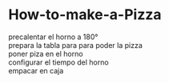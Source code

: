 # How-to-make-a-Pizza

precalentar el horno a 180°   
prepara la tabla para para poder la pizza  
poner piza en el horno  
configurar el tiempo del horno  
empacar en caja  
